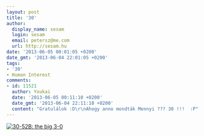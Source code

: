 ```yaml
---
layout: post
title: '30'
author:
  display_name: sesam
  login: sesam
  email: petersz@me.com
  url: http://sesam.hu
date: '2013-06-05 00:01:05 +0200'
date_gmt: '2013-06-04 22:01:05 +0200'
tags:
- '30'
- Human Interest
comments:
- id: 11521
  author: Youkai
  date: '2013-06-05 00:11:10 +0200'
  date_gmt: '2013-06-04 22:11:10 +0200'
  content: "Gratulálok :D\r\nAhogy anno mondták Mennyi ??? 30 !!!  :P"
---
```


[![30-52B: the big 3-0](http://farm9.staticflickr.com/8181/7924270020_fde684c058_z.jpg)](http://www.flickr.com/photos/matt_in_a_field/7924270020 "30-52B: the big 3-0 by matt_in_a_field, on Flickr")
